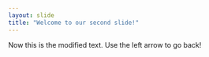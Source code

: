 ```yaml
---
layout: slide
title: "Welcome to our second slide!"
---
```

Now this is the modified text.
Use the left arrow to go back!
